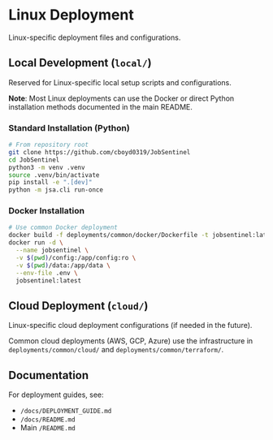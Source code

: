 # Linux Deployment

Linux-specific deployment files and configurations.

## Local Development (`local/`)

Reserved for Linux-specific local setup scripts and configurations.

**Note**: Most Linux deployments can use the Docker or direct Python installation methods documented in the main README.

### Standard Installation (Python)
```bash
# From repository root
git clone https://github.com/cboyd0319/JobSentinel
cd JobSentinel
python3 -m venv .venv
source .venv/bin/activate
pip install -e ".[dev]"
python -m jsa.cli run-once
```

### Docker Installation
```bash
# Use common Docker deployment
docker build -f deployments/common/docker/Dockerfile -t jobsentinel:latest .
docker run -d \
  --name jobsentinel \
  -v $(pwd)/config:/app/config:ro \
  -v $(pwd)/data:/app/data \
  --env-file .env \
  jobsentinel:latest
```

## Cloud Deployment (`cloud/`)

Linux-specific cloud deployment configurations (if needed in the future).

Common cloud deployments (AWS, GCP, Azure) use the infrastructure in `deployments/common/cloud/` and `deployments/common/terraform/`.

## Documentation

For deployment guides, see:
- `/docs/DEPLOYMENT_GUIDE.md`
- `/docs/README.md`
- Main `/README.md`
